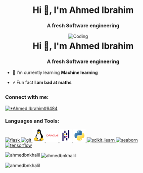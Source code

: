 <h1 align="center">Hi 👋, I'm Ahmed Ibrahim</h1>
<h3 align="center">A fresh Software engineering</h3>
<img align="right" alt="Coding" width="300" src="https://media.tenor.com/GfSX-u7VGM4AAAAC/coding.gif">

<h1 align="center">Hi 👋, I'm Ahmed Ibrahim</h1>
<h3 align="center">A fresh Software engineering</h3>

- 🌱 I’m currently learning **Machine learning**

- ⚡ Fun fact **I am bad at maths**

<h3 align="left">Connect with me:</h3>
<p align="left">
<a href="https://discord.gg/*Ahmed Ibrahim#6484" target="blank"><img align="center" src="https://raw.githubusercontent.com/rahuldkjain/github-profile-readme-generator/master/src/images/icons/Social/discord.svg" alt="*Ahmed Ibrahim#6484" height="30" width="40" /></a>
</p>

<h3 align="left">Languages and Tools:</h3>
<p align="left"> <a href="https://flask.palletsprojects.com/" target="_blank" rel="noreferrer"> <img src="https://www.vectorlogo.zone/logos/pocoo_flask/pocoo_flask-icon.svg" alt="flask" width="40" height="40"/> </a> <a href="https://git-scm.com/" target="_blank" rel="noreferrer"> <img src="https://www.vectorlogo.zone/logos/git-scm/git-scm-icon.svg" alt="git" width="40" height="40"/> </a> <a href="https://www.linux.org/" target="_blank" rel="noreferrer"> <img src="https://raw.githubusercontent.com/devicons/devicon/master/icons/linux/linux-original.svg" alt="linux" width="40" height="40"/> </a> <a href="https://www.oracle.com/" target="_blank" rel="noreferrer"> <img src="https://raw.githubusercontent.com/devicons/devicon/master/icons/oracle/oracle-original.svg" alt="oracle" width="40" height="40"/> </a> <a href="https://pandas.pydata.org/" target="_blank" rel="noreferrer"> <img src="https://raw.githubusercontent.com/devicons/devicon/2ae2a900d2f041da66e950e4d48052658d850630/icons/pandas/pandas-original.svg" alt="pandas" width="40" height="40"/> </a> <a href="https://www.python.org" target="_blank" rel="noreferrer"> <img src="https://raw.githubusercontent.com/devicons/devicon/master/icons/python/python-original.svg" alt="python" width="40" height="40"/> </a> <a href="https://scikit-learn.org/" target="_blank" rel="noreferrer"> <img src="https://upload.wikimedia.org/wikipedia/commons/0/05/Scikit_learn_logo_small.svg" alt="scikit_learn" width="40" height="40"/> </a> <a href="https://seaborn.pydata.org/" target="_blank" rel="noreferrer"> <img src="https://seaborn.pydata.org/_images/logo-mark-lightbg.svg" alt="seaborn" width="40" height="40"/> </a> <a href="https://www.tensorflow.org" target="_blank" rel="noreferrer"> <img src="https://www.vectorlogo.zone/logos/tensorflow/tensorflow-icon.svg" alt="tensorflow" width="40" height="40"/> </a> </p>


<p><img align="left"  src="https://github-readme-stats.vercel.app/api/top-langs?username=ahmedbnkhalil&show_icons=true&theme=dark&locale=en&layout=compact" alt="ahmedbnkhalil" /></p>

<p>&nbsp;<img align="center" src="https://github-readme-stats.vercel.app/api?username=ahmedbnkhalil&show_icons=true&theme=dark&locale=en" alt="ahmedbnkhalil" /></p>

<p><img align="center" src="https://github-readme-streak-stats.herokuapp.com/?user=ahmedbnkhalil&theme=dark" alt="ahmedbnkhalil" /></p>

